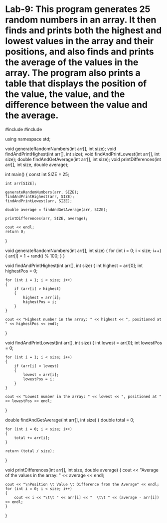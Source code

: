 # Lab-9: This program generates 25 random numbers in an array. It then finds and prints both the highest and lowest values in the array and their positions, and also finds and prints the average of the values in the array. The program also prints a table that displays the position of the value, the value, and the difference between the value and the average.

#include <iostream>
#include <cstdlib>

using namespace std;

void generateRandomNumbers(int arr[], int size);
void findAndPrintHighest(int arr[], int size);
void findAndPrintLowest(int arr[], int size);
double findAndGetAverage(int arr[], int size);
void printDifferences(int arr[], int size, double average);

int main()
{
	const int SIZE = 25;

	int arr[SIZE];

	generateRandomNumbers(arr, SIZE);
	findAndPrintHighest(arr, SIZE);
	findAndPrintLowest(arr, SIZE);

	double average = findAndGetAverage(arr, SIZE);

	printDifferences(arr, SIZE, average);

	cout << endl;
	return 0;
}

void generateRandomNumbers(int arr[], int size)
{
	for (int i = 0; i < size; i++)
	{
		arr[i] = 1 + rand() % 100;
	}
}

void findAndPrintHighest(int arr[], int size)
{
	int highest = arr[0];
	int highestPos = 0;

	for (int i = 1; i < size; i++)
	{
		if (arr[i] > highest)
		{
			highest = arr[i];
			highestPos = i;
		}
	}

	cout << "Highest number in the array: " << highest << ", positioned at " << highestPos << endl;
}

void findAndPrintLowest(int arr[], int size)
{
	int lowest = arr[0];
	int lowestPos = 0;

	for (int i = 1; i < size; i++)
	{
		if (arr[i] < lowest)
		{
			lowest = arr[i];
			lowestPos = i;
		}
	}

	cout << "Lowest number in the array: " << lowest << ", positioned at " << lowestPos << endl;
}

double findAndGetAverage(int arr[], int size)
{
	double total = 0;

	for (int i = 0; i < size; i++)
	{
		total += arr[i];
	}

	return (total / size);
}

void printDifferences(int arr[], int size, double average)
{
	cout << "Average of the values in the array: " << average << endl;

	cout << "\nPosition \t Value \t Difference from the Average" << endl;
	for (int i = 0; i < size; i++)
	{
		cout << i << "\t\t " << arr[i] << "  \t\t " << (average - arr[i]) << endl;
	}
}
